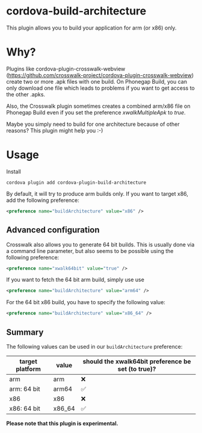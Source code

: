 # cordova-build-architecture
This plugin allows you to build your application for arm (or x86) only.
# Why?
Plugins like cordova-plugin-crosswalk-webview (https://github.com/crosswalk-project/cordova-plugin-crosswalk-webview) create two or more .apk files with one build. On Phonegap Build, you can only download one file which leads to problems if you want to get access to the other .apks.

Also, the Crosswalk plugin sometimes creates a combined arm/x86 file on Phonegap Build even if you set the preference *xwalkMultipleApk* to *true*.

Maybe you simply need to build for one architecture because of other reasons? This plugin might help you :-)

# Usage

Install 

```
cordova plugin add cordova-plugin-build-architecture
```

By default, it will try to produce arm builds only. If you want to target x86, add the following preference:
```xml
<preference name="buildArchitecture" value="x86" />
```

## Advanced configuration
Crosswalk also allows you to generate 64 bit builds. This is usually done via a command line parameter, but also seems to be possible using the following preference:
```xml
<preference name="xwalk64bit" value="true" />
```

If you want to fetch the 64 bit arm build, simply use use
```xml
<preference name="buildArchitecture" value="arm64" />
```
For the 64 bit x86 build, you have to specify the following value:
```xml
<preference name="buildArchitecture" value="x86_64" />
```

## Summary
The following values can be used in our ```buildArchitecture``` preference:

| target platform | value | should the xwalk64bit preference be set (to true)? |
| -------- | ----- | ----------------------------- |
| arm      | arm   | :x: |
| arm: 64 bit | arm64 | :white_check_mark: |
| x86      | x86   | :x: |
| x86: 64 bit | x86_64 | :white_check_mark: |

**Please note that this plugin is experimental.**

